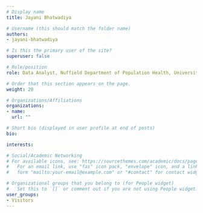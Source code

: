 ```yaml
---
# Display name
title: Jayani Bhatwadiya

# Username (this should match the folder name)
authors:
- jayani-bhatwadiya

# Is this the primary user of the site?
superuser: false

# Role/position
role: Data Analyst, Nuffield Department of Population Health, University of Oxford

# Order that this section appears on the page.
weight: 20

# Organizations/Affiliations
organizations:
- name: 
  url: ""

# Short bio (displayed in user profile at end of posts)
bio: 

interests:

# Social/Academic Networking
# For available icons, see: https://sourcethemes.com/academic/docs/page-builder/#icons
#   For an email link, use "fas" icon pack, "envelope" icon, and a link in the
#   form "mailto:your-email@example.com" or "#contact" for contact widget.

# Organizational groups that you belong to (for People widget)
#   Set this to `[]` or comment out if you are not using People widget.
user_groups:
- Visitors
---
```


